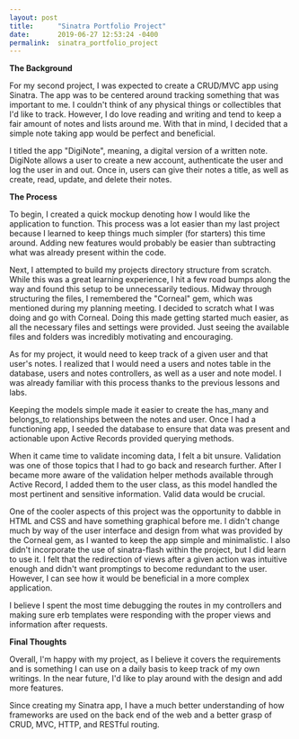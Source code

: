 ```yaml
---
layout: post
title:      "Sinatra Portfolio Project"
date:       2019-06-27 12:53:24 -0400
permalink:  sinatra_portfolio_project
---
```



**The Background**

For my second project, I was expected to create a CRUD/MVC app using Sinatra. The app was to be centered around tracking something that was important to me. I couldn't think of any physical things or collectibles that I'd like to track. However, I do love reading and writing and tend to keep a fair amount of notes and lists around me. With that in mind, I decided that a simple note taking app would be perfect and beneficial. 

I titled the app "DigiNote", meaning, a digital version of a written note. DigiNote allows a user to create a new account, authenticate the user and log the user in and out. Once in, users can give their notes a title, as well as create, read, update, and delete their notes. 

**The Process**

To begin, I created a quick mockup denoting how I would like the application to function. This process was a lot easier than my last project because I learned to keep things much simpler (for starters) this time around. Adding new features would probably be easier than subtracting what was already present within the code. 

Next, I attempted to build my projects directory structure from scratch. While this was a great learning experience, I hit a few road bumps along the way and found this setup to be unnecessarily tedious. Midway through structuring the files, I remembered the "Corneal" gem, which was mentioned during my planning meeting. I decided to scratch what I was doing and go with Corneal.  Doing this made getting started much easier, as all the necessary files and settings were provided. Just seeing the available files and folders was incredibly motivating and encouraging.

As for my project, it would need to keep track of a given user and that user's notes. I realized that I would need a users and notes table in the database, users and notes controllers, as well as a user and note model.  I was already familiar with this process thanks to the previous lessons and labs. 

Keeping the models simple made it easier to create the has_many and belongs_to relationships between the notes and user. Once I had a functioning app, I seeded the database to ensure that data was present and actionable upon Active Records provided querying methods. 

When it came time to validate incoming data, I felt a bit unsure. Validation was one of those topics that I had to go back and research further. After I became more aware of the validation helper methods available through Active Record, I added them to the user class, as this model handled the most pertinent and sensitive information. Valid data would be crucial. 

One of the cooler aspects of this project was the opportunity to dabble in HTML and CSS and have something graphical before me. I didn't change much by way of the user interface and design from what was provided by the Corneal gem, as I wanted to keep the app simple and minimalistic. I also didn't incorporate the use of sinatra-flash within the project, but I did learn to use it. I felt that the redirection of views after a given action was intuitive enough and didn't want promptings to become redundant to the user.  However, I can see how it would be beneficial in a more complex application. 

I believe I spent the most time debugging the routes in my controllers and making sure erb templates were responding with the proper views and information after requests. 

**Final Thoughts**

Overall, I'm happy with my project, as I believe it covers the requirements and is something I can use on a daily basis to keep track of my own writings.  In the near future, I'd like to play around with the design and add more features. 

Since creating my Sinatra app, I have a much better understanding of how frameworks are used on the back end of the web and a better grasp of CRUD, MVC, HTTP, and RESTful routing.
